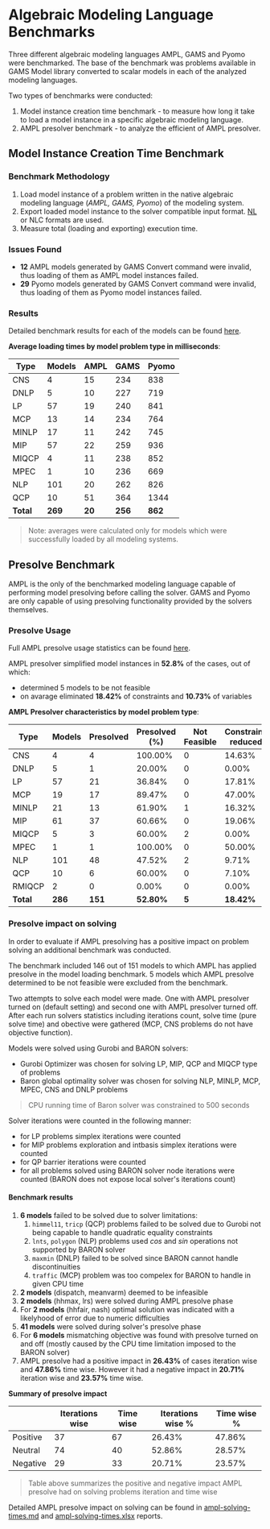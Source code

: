 # Algebraic Modeling Language Benchmarks

Three different algebraic modeling languages AMPL, GAMS and Pyomo were benchmarked. The base of the benchmark was problems available in GAMS Model library converted to scalar models in each of the analyzed modeling languages.

Two types of benchmarks were conducted:

1. Model instance creation time benchmark - to measure how long it take to load a model instance in a specific algebraic modeling language.
2. AMPL presolver benchmark - to analyze the efficient of AMPL presolver.

## Model Instance Creation Time Benchmark

### Benchmark Methodology

1. Load model instance of a problem written in the native algebraic modeling language (_AMPL, GAMS, Pyomo_) of the modeling system.
2. Export loaded model instance to the solver compatible input format. [NL](https://en.wikipedia.org/wiki/Nl_(format)) or NLC formats are used.
3. Measure total (loading and exporting) execution time.

### Issues Found

- **12** AMPL models generated by GAMS Convert command were invalid, thus loading of them as AMPL model instances failed.
- **29** Pyomo models generated by GAMS Convert command were invalid, thus loading of them as Pyomo model instances failed.

### Results

Detailed benchmark results for each of the models can be found [here](model-loading-times.md).

**Average loading times by model problem type in milliseconds**: 

| Type      | Models  | AMPL   | GAMS    | Pyomo   |
| --------- | ------- | ------ | ------- | ------- |
| CNS       | 4       | 15     | 234     | 838     |
| DNLP      | 5       | 10     | 227     | 719     |
| LP        | 57      | 19     | 240     | 841     |
| MCP       | 13      | 14     | 234     | 764     |
| MINLP     | 17      | 11     | 242     | 745     |
| MIP       | 57      | 22     | 259     | 936     |
| MIQCP     | 4       | 11     | 238     | 852     |
| MPEC      | 1       | 10     | 236     | 669     |
| NLP       | 101     | 20     | 262     | 826     |
| QCP       | 10      | 51     | 364     | 1344    |
| **Total** | **269** | **20** | **256** | **862** |

> Note: averages were calculated only for models which were successfully loaded by all modeling systems.

## Presolve Benchmark

AMPL is the only of the benchmarked modeling language capable of performing model presolving before calling the solver. GAMS and Pyomo are only capable of using presolving functionality provided by the solvers themselves.

### Presolve Usage

Full AMPL presolve usage statistics can be found [here](ampl-presolve-stats.md).

AMPL presolver simplified model instances in **52.8%** of the cases, out of which:

* determined 5 models to be not feasible
* on avarage eliminated **18.42%** of constraints and **10.73%** of variables

**AMPL Presolver characteristics by model problem type**: 

| Type      | Models  | Presolved | Presolved (%) | Not Feasible | Constrains reduced | Variables reduced |
| --------- | ------- | --------- | ------------- | ------------ | ------------------ | ----------------- |
| CNS       | 4       | 4         | 100.00%       | 0            | 14.63%             | 31.39%            |
| DNLP      | 5       | 1         | 20.00%        | 0            | 0.00%              | 7.41%             |
| LP        | 57      | 21        | 36.84%        | 0            | 17.81%             | 9.66%             |
| MCP       | 19      | 17        | 89.47%        | 0            | 47.00%             | 8.56%             |
| MINLP     | 21      | 13        | 61.90%        | 1            | 16.32%             | 9.30%             |
| MIP       | 61      | 37        | 60.66%        | 0            | 19.06%             | 11.50%            |
| MIQCP     | 5       | 3         | 60.00%        | 2            | 0.00%              | 2.38%             |
| MPEC      | 1       | 1         | 100.00%       | 0            | 50.00%             | 0.00%             |
| NLP       | 101     | 48        | 47.52%        | 2            | 9.71%              | 11.55%            |
| QCP       | 10      | 6         | 60.00%        | 0            | 7.10%              | 2.55%             |
| RMIQCP    | 2       | 0         | 0.00%         | 0            | 0.00%              | 0.00%             |
| **Total** | **286** | **151**   | **52.80%**    | **5**        | **18.42%**         | **10.73%**        |

### Presolve impact on solving

In order to evaluate if AMPL presolving has a positive impact on problem solving an additional benchmark was conducted. 

The benchmark included 146 out of 151 models to which AMPL has applied presolve in the model loading benchmark. 5 models which AMPL presolve determined to be not feasible were excluded from the benchmark. 

Two attempts to solve each model were made. One with AMPL presolver turned on (default setting) and second one with AMPL presolver turned off. After each run solvers statistics including iterations count, solve time (pure solve time) and obective were gathered (MCP, CNS problems do not have objective function). 

Models were solved using Gurobi and BARON solvers:

* Gurobi Optimizer was chosen for solving LP, MIP, QCP and MIQCP type of problems
* Baron global optimality solver was chosen for solving NLP, MINLP, MCP, MPEC, CNS and DNLP problems

> CPU running time of Baron solver was constrained to 500 seconds

Solver iterations were counted in the following manner:

* for LP problems simplex iterations were counted
* for MIP problems exploration and intbasis simplex iterations were counted
* for QP barrier iterations were counted
* for all problems solved using BARON solver node iterations were counted (BARON does not expose local solver's iterations count)

#### Benchmark results

1. **6 models** failed to be solved due to solver limitations:
   1. `himmel11`, `tricp` (QCP) problems failed to be solved due to Gurobi not being capable to handle quadratic equality constraints
   2. `lnts`, `polygon` (NLP) problems used *cos* and *sin* operations not supported by BARON solver
   3. `maxmin` (DNLP) failed to be solved since BARON cannot handle discontinuities
   4. `traffic` (MCP) problem was too compelex for BARON to handle in given CPU time
2. **2 models** (dispatch, meanvarm) deemed to be infeasible
3. **2 models** (hhmax, lrs) were solved during AMPL presolve phase 
4. For **2 models** (hhfair, nash) optimal solution was indicated with a likelyhood of error due to numeric difficulties
5. **41 models** were solved during solver's presolve phase
6. For **6 models** mismatching objective was found with presolve turned on and off (mostly caused by the CPU time limitation imposed to the BARON solver)
7. AMPL presolve had a positive impact in **26.43%** of cases iteration wise and **47.86%** time wise. However it had a negative impact in **20.71%** iteration wise and **23.57%** time wise.

**Summary of presolve impact**

|            | Iterations wise | Time wise | Iterations wise % | Time wise % |
|------------|------|--------------|--------|--------|
| Positive   | 37   | 67           | 26.43% | 47.86% |
| Neutral   | 74   | 40           | 52.86% | 28.57% |
| Negative   | 29   | 33           | 20.71% | 23.57% |

> Table above summarizes the positive and negative impact AMPL presolve had on solving problems iteration and time wise

Detailed AMPL presolve impact on solving can be found in [ampl-solving-times.md](ampl-solving-times.md) and [ampl-solving-times.xlsx](ampl-solving-times.xlsx) reports.